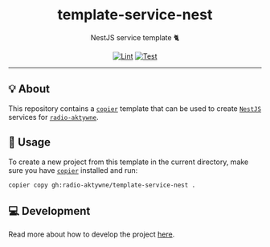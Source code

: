 <h1 align="center">template-service-nest</h1>

<div align="center">

NestJS service template 🐈

[![Lint](https://github.com/radio-aktywne/template-service-nest/actions/workflows/lint.yaml/badge.svg)](https://github.com/radio-aktywne/template-service-nest/actions/workflows/lint.yaml)
[![Test](https://github.com/radio-aktywne/template-service-nest/actions/workflows/test.yaml/badge.svg)](https://github.com/radio-aktywne/template-service-nest/actions/workflows/test.yaml)

</div>

---

## 💡 About

This repository contains a [`copier`](https://copier.readthedocs.io) template
that can be used to create [`NestJS`](https://nestjs.com) services for
[`radio-aktywne`](https://github.com/radio-aktywne).

## 📜 Usage

To create a new project from this template in the current directory,
make sure you have [`copier`](https://copier.readthedocs.io) installed and run:

```sh
copier copy gh:radio-aktywne/template-service-nest .
```

## 💻 Development

Read more about how to develop the project
[here](https://github.com/radio-aktywne/template-service-nest/blob/main/CONTRIBUTING.md).
